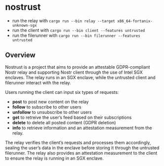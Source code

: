 # nostrust

- run the relay with `cargo run --bin relay --target x86_64-fortanix-unknown-sgx`
- run the client with `cargo run --bin client --features untrusted`
- run the filerunner with `cargo run --bin filerunner --features untrusted`

## Overview
Nostrust is a project that aims to provide an attestable GDPR-compliant Nostr relay and supporting Nostr client through the use of Intel SGX enclaves. The relay runs in an SGX enclave, while the untrusted client and filerunner interact with the relay.

Users running the client can input six types of requests:
- **post** to post new content on the relay
- **follow** to subscribe to other users
- **unfollow** to unsubscribe to other users
- **get** to retreive the user’s feed based on their subscriptions
- **delete** to delete all posted content (GDPR deletion)
- **info** to retrieve information and an attestation measurement from the relay.

The relay verifies the client’s requests and processes them accordingly, sealing the user’s data in the enclave before storing it through the untrusted filerunner. The relay also provides an attestation measurement to the client to ensure the relay is running in an SGX enclave.